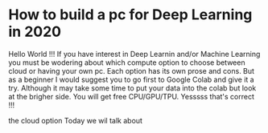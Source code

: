 # How to build a pc for Deep Learning in 2020

Hello World !!! If you have interest in Deep Learnin and/or Machine Learning you must be wodering about which compute option to choose between cloud or having your own pc. Each option has its own prose and cons. But as a beginner I would suggest you to go first to Google Colab and give it a try. Although it may take some time to put your data into the colab but look at the brigher side. You will get free CPU/GPU/TPU. Yesssss that's correct !!!


the cloud option
Today we wil talk about 
